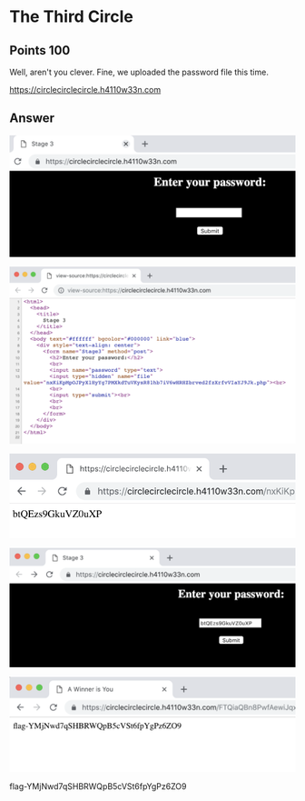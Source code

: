 # The Third Circle

## Points 100

Well, aren't you clever. Fine, we uploaded the password file this time.

https://circlecirclecircle.h4110w33n.com

## Answer

![](100_the_third_circle.png)

![](100_the_third_circle_view_source.png)

![](100_the_third_circle_password.png)

![](100_the_third_circle_enter_password.png)

![](100_the_third_circle_flag.png)

flag-YMjNwd7qSHBRWQpB5cVSt6fpYgPz6ZO9
